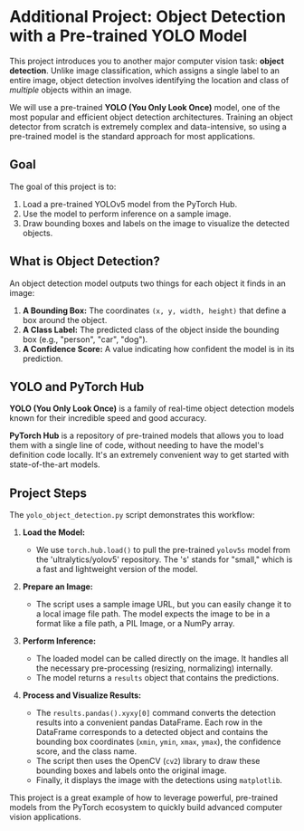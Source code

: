 # Additional Project: Object Detection with a Pre-trained YOLO Model

This project introduces you to another major computer vision task: **object detection**. Unlike image classification, which assigns a single label to an entire image, object detection involves identifying the location and class of *multiple* objects within an image.

We will use a pre-trained **YOLO (You Only Look Once)** model, one of the most popular and efficient object detection architectures. Training an object detector from scratch is extremely complex and data-intensive, so using a pre-trained model is the standard approach for most applications.

## Goal

The goal of this project is to:
1.  Load a pre-trained YOLOv5 model from the PyTorch Hub.
2.  Use the model to perform inference on a sample image.
3.  Draw bounding boxes and labels on the image to visualize the detected objects.

## What is Object Detection?

An object detection model outputs two things for each object it finds in an image:
1.  **A Bounding Box:** The coordinates `(x, y, width, height)` that define a box around the object.
2.  **A Class Label:** The predicted class of the object inside the bounding box (e.g., "person", "car", "dog").
3.  **A Confidence Score:** A value indicating how confident the model is in its prediction.

## YOLO and PyTorch Hub

**YOLO (You Only Look Once)** is a family of real-time object detection models known for their incredible speed and good accuracy.

**PyTorch Hub** is a repository of pre-trained models that allows you to load them with a single line of code, without needing to have the model's definition code locally. It's an extremely convenient way to get started with state-of-the-art models.

## Project Steps

The `yolo_object_detection.py` script demonstrates this workflow:

1.  **Load the Model:**
    -   We use `torch.hub.load()` to pull the pre-trained `yolov5s` model from the 'ultralytics/yolov5' repository. The 's' stands for "small," which is a fast and lightweight version of the model.

2.  **Prepare an Image:**
    -   The script uses a sample image URL, but you can easily change it to a local image file path. The model expects the image to be in a format like a file path, a PIL Image, or a NumPy array.

3.  **Perform Inference:**
    -   The loaded model can be called directly on the image. It handles all the necessary pre-processing (resizing, normalizing) internally.
    -   The model returns a `results` object that contains the predictions.

4.  **Process and Visualize Results:**
    -   The `results.pandas().xyxy[0]` command converts the detection results into a convenient pandas DataFrame. Each row in the DataFrame corresponds to a detected object and contains the bounding box coordinates (`xmin`, `ymin`, `xmax`, `ymax`), the confidence score, and the class name.
    -   The script then uses the OpenCV (`cv2`) library to draw these bounding boxes and labels onto the original image.
    -   Finally, it displays the image with the detections using `matplotlib`.

This project is a great example of how to leverage powerful, pre-trained models from the PyTorch ecosystem to quickly build advanced computer vision applications.
